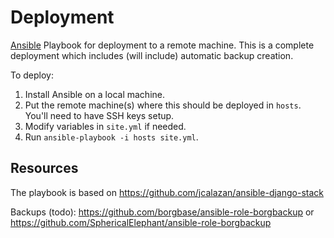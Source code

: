 # Deployment

[Ansible](https://docs.ansible.com/ansible/latest/index.html) Playbook for
deployment to a remote machine. This is a complete deployment which includes (will include)
automatic backup creation.

To deploy:

1. Install Ansible on a local machine.
2. Put the remote machine(s) where this should be deployed in `hosts`.
    You'll need to have SSH keys setup.
3. Modify variables in `site.yml` if needed.
4. Run `ansible-playbook -i hosts site.yml`.


## Resources

The playbook is based on https://github.com/jcalazan/ansible-django-stack

Backups (todo): https://github.com/borgbase/ansible-role-borgbackup
or https://github.com/SphericalElephant/ansible-role-borgbackup
